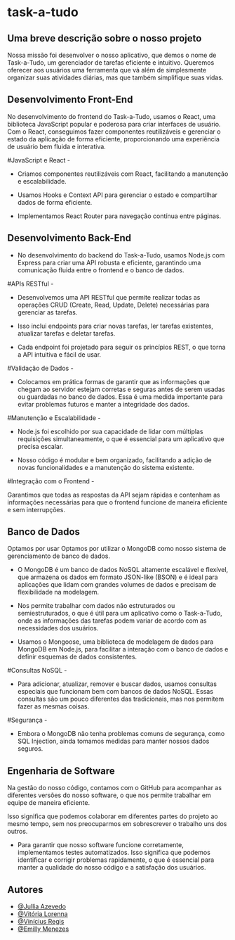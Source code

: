 
# task-a-tudo 

## Uma breve descrição sobre o nosso projeto

Nossa missão foi desenvolver o nosso aplicativo, que demos o nome de Task-a-Tudo, um gerenciador de tarefas eficiente e intuitivo. Queremos oferecer aos usuários uma ferramenta que vá além de simplesmente organizar suas atividades diárias, mas que também simplifique suas vidas. 

## Desenvolvimento Front-End

No desenvolvimento do frontend do Task-a-Tudo, usamos o React, uma biblioteca JavaScript popular e poderosa para criar interfaces de usuário. Com o React, conseguimos fazer componentes reutilizáveis e gerenciar o estado da aplicação de forma eficiente, proporcionando uma experiência de usuário bem fluida e interativa.  

#JavaScript e React - 

- Criamos componentes reutilizáveis com React, facilitando a manutenção e escalabilidade.

- Usamos Hooks e Context API para gerenciar o estado e compartilhar dados de forma eficiente.

- Implementamos React Router para navegação contínua entre páginas.

## Desenvolvimento Back-End

- No desenvolvimento do backend do Task-a-Tudo, usamos Node.js com Express para criar uma API robusta e eficiente, garantindo uma comunicação fluida entre o frontend e o banco de dados.

#APIs RESTful -

- Desenvolvemos uma API RESTful que permite realizar todas as operações CRUD (Create, Read, Update, Delete) necessárias para gerenciar as tarefas. 

- Isso inclui endpoints para criar novas tarefas, ler tarefas existentes, atualizar tarefas e deletar tarefas.

- Cada endpoint foi projetado para seguir os princípios REST, o que torna a API intuitiva e fácil de usar.

#Validação de Dados -

- Colocamos em prática formas de garantir que as informações que chegam ao servidor estejam corretas e seguras antes de serem usadas ou guardadas no banco de dados. Essa é uma medida importante para evitar problemas futuros e manter a integridade dos dados.

#Manutenção e Escalabilidade - 

- Node.js foi escolhido por sua capacidade de lidar com múltiplas requisições simultaneamente, o que é essencial para um aplicativo que precisa escalar.

- Nosso código é modular e bem organizado, facilitando a adição de novas funcionalidades e a manutenção do sistema existente.

#Integração com o Frontend - 

Garantimos que todas as respostas da API sejam rápidas e contenham as informações necessárias para que o frontend funcione de maneira eficiente e sem interrupções.

## Banco de Dados

Optamos por usar Optamos por utilizar o MongoDB como nosso sistema de gerenciamento de banco de dados. 

- O MongoDB é um banco de dados NoSQL altamente escalável e flexível, que armazena os dados em formato JSON-like (BSON) e é ideal para aplicações que lidam com grandes volumes de dados e precisam de flexibilidade na modelagem.

- Nos permite trabalhar com dados não estruturados ou semiestruturados, o que é útil para um aplicativo como o Task-a-Tudo, onde as informações das tarefas podem variar de acordo com as necessidades dos usuários.

- Usamos o Mongoose, uma biblioteca de modelagem de dados para MongoDB em Node.js, para facilitar a interação com o banco de dados e definir esquemas de dados consistentes.

#Consultas NoSQL -

- Para adicionar, atualizar, remover e buscar dados, usamos consultas especiais que funcionam bem com bancos de dados NoSQL. Essas consultas são um pouco diferentes das tradicionais, mas nos permitem fazer as mesmas coisas.

#Segurança - 

- Embora o MongoDB não tenha problemas comuns de segurança, como SQL Injection, ainda tomamos medidas para manter nossos dados seguros. 
## Engenharia de Software

Na gestão do nosso código, contamos com o GitHub para acompanhar as diferentes versões do nosso software, o que nos permite trabalhar em equipe de maneira eficiente. 

Isso significa que podemos colaborar em diferentes partes do projeto ao mesmo tempo, sem nos preocuparmos em sobrescrever o trabalho uns dos outros.

- Para garantir que nosso software funcione corretamente, implementamos testes automatizados. Isso significa que podemos identificar e corrigir problemas rapidamente, o que é essencial para manter a qualidade do nosso código e a satisfação dos usuários.
  
## Autores

- [@Jullia Azevedo](https://github.com/JulliaAP)
- [@Vitória Lorenna](https://github.com/Lor3nn)
- [@Vinícius Regis](https://github.com/vrzim5)
- [@Emilly Menezes](https://github.com/emmenezes02)
